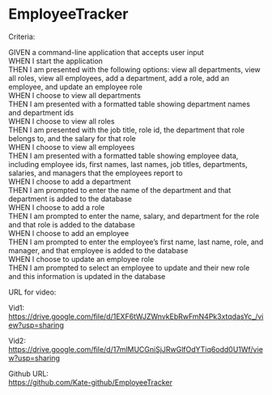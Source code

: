 # EmployeeTracker
Criteria:

GIVEN a command-line application that accepts user input<br/>
WHEN I start the application<br/>
THEN I am presented with the following options: view all departments, view all roles, view all employees, add a department, add a role, add an employee, and update an employee role<br/>
WHEN I choose to view all departments<br/>
THEN I am presented with a formatted table showing department names and department ids<br/>
WHEN I choose to view all roles<br/>
THEN I am presented with the job title, role id, the department that role belongs to, and the salary for that role<br/>
WHEN I choose to view all employees<br/>
THEN I am presented with a formatted table showing employee data, including employee ids, first names, last names, job titles, departments, salaries, and managers that the employees report to<br/>
WHEN I choose to add a department<br/>
THEN I am prompted to enter the name of the department and that department is added to the database<br/>
WHEN I choose to add a role<br/>
THEN I am prompted to enter the name, salary, and department for the role and that role is added to the database<br/>
WHEN I choose to add an employee<br/>
THEN I am prompted to enter the employee’s first name, last name, role, and manager, and that employee is added to the database<br/>
WHEN I choose to update an employee role<br/>
THEN I am prompted to select an employee to update and their new role and this information is updated in the database<br/>

URL for video:

Vid1:<br/>
https://drive.google.com/file/d/1EXF6tWJZWnvkEbRwFmN4Pk3xtqdasYc_/view?usp=sharing

Vid2:</br>
https://drive.google.com/file/d/17mlMUCGniSjJRwGlfOdYTiq6odd0U1Wf/view?usp=sharing

Github URL:</br>
https://github.com/Kate-github/EmployeeTracker